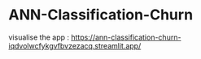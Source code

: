 # ANN-Classification-Churn

visualise the app : https://ann-classification-churn-iqdvolwcfykgvfbvzezacq.streamlit.app/
